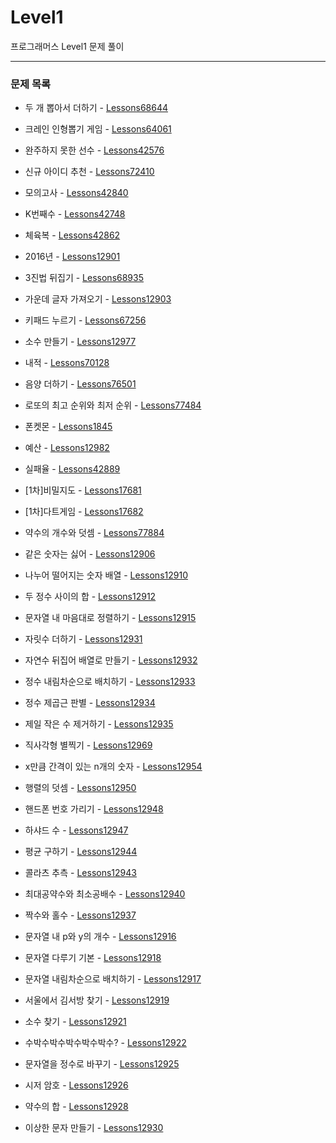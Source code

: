 # Level1
프로그래머스 Level1 문제 풀이

---

### 문제 목록

- 두 개 뽑아서 더하기 - [Lessons68644](https://github.com/StudyForCoding/ProgrammersLevel/tree/main/Level1/Lessons68644/README.md)
- 크레인 인형뽑기 게임 - [Lessons64061](https://github.com/StudyForCoding/ProgrammersLevel/tree/main/Level1/Lessons64061/README.md)
- 완주하지 못한 선수 - [Lessons42576](https://github.com/StudyForCoding/ProgrammersLevel/tree/main/Level1/Lessons42576/README.md)
- 신규 아이디 추천 - [Lessons72410](https://github.com/StudyForCoding/ProgrammersLevel/tree/main/Level1/Lessons72410/README.md)
- 모의고사 - [Lessons42840](https://github.com/StudyForCoding/ProgrammersLevel/tree/main/Level1/Lessons42840/README.md)
- K번째수 - [Lessons42748](https://github.com/StudyForCoding/ProgrammersLevel/tree/main/Level1/Lessons42748/README.md)
- 체육복 - [Lessons42862](https://github.com/StudyForCoding/ProgrammersLevel/tree/main/Level1/Lessons42862/README.md)
- 2016년 - [Lessons12901](https://github.com/StudyForCoding/ProgrammersLevel/tree/main/Level1/Lessons12901/README.md)
- 3진법 뒤집기 - [Lessons68935](https://github.com/StudyForCoding/ProgrammersLevel/tree/main/Level1/Lessons68935/README.md)
- 가운데 글자 가져오기 - [Lessons12903](https://github.com/StudyForCoding/ProgrammersLevel/tree/main/Level1/Lessons12903/README.md)
- 키패드 누르기 - [Lessons67256](https://github.com/StudyForCoding/ProgrammersLevel/tree/main/Level1/Lessons67256/README.md)
- 소수 만들기 - [Lessons12977](https://github.com/StudyForCoding/ProgrammersLevel/tree/main/Level1/Lessons12977/README.md)
- 내적 - [Lessons70128](https://github.com/StudyForCoding/ProgrammersLevel/tree/main/Level1/Lessons70128/README.md)
- 음양 더하기 - [Lessons76501](https://github.com/StudyForCoding/ProgrammersLevel/tree/main/Level1/Lessons76501/README.md)
- 로또의 최고 순위와 최저 순위 - [Lessons77484](https://github.com/StudyForCoding/ProgrammersLevel/tree/main/Level1/Lessons77484/README.md)
- 폰켓몬 - [Lessons1845](https://github.com/StudyForCoding/ProgrammersLevel/tree/main/Level1/Lessons1845/README.md)
- 예산 - [Lessons12982](https://github.com/StudyForCoding/ProgrammersLevel/tree/main/Level1/Lessons12982/README.md)
- 실패율 - [Lessons42889](https://github.com/StudyForCoding/ProgrammersLevel/tree/main/Level1/Lessons42889/README.md)
- [1차]비밀지도 - [Lessons17681](https://github.com/StudyForCoding/ProgrammersLevel/tree/main/Level1/Lessons17681/README.md)
- [1차]다트게임 - [Lessons17682](https://github.com/StudyForCoding/ProgrammersLevel/tree/main/Level1/Lessons17682/README.md)
- 약수의 개수와 덧셈 - [Lessons77884](https://github.com/StudyForCoding/ProgrammersLevel/tree/main/Level1/Lessons77884/README.md)
- 같은 숫자는 싫어 - [Lessons12906](https://github.com/StudyForCoding/ProgrammersLevel/tree/main/Level1/Lessons12906/README.md)
- 나누어 떨어지는 숫자 배열 - [Lessons12910](https://github.com/StudyForCoding/ProgrammersLevel/tree/main/Level1/Lessons12910/README.md)
- 두 정수 사이의 합 - [Lessons12912](https://github.com/StudyForCoding/ProgrammersLevel/tree/main/Level1/Lessons12912/README.md)
- 문자열 내 마음대로 정렬하기 - [Lessons12915](https://github.com/StudyForCoding/ProgrammersLevel/tree/main/Level1/Lessons12915/README.md)
- 자릿수 더하기 - [Lessons12931](https://github.com/StudyForCoding/ProgrammersLevel/tree/main/Level1/Lessons12931/README.md)
- 자연수 뒤집어 배열로 만들기 - [Lessons12932](https://github.com/StudyForCoding/ProgrammersLevel/tree/main/Level1/Lessons12932/README.md)
- 정수 내림차순으로 배치하기 - [Lessons12933](https://github.com/StudyForCoding/ProgrammersLevel/tree/main/Level1/Lessons12933/README.md)
- 정수 제곱근 판별 - [Lessons12934](https://github.com/StudyForCoding/ProgrammersLevel/tree/main/Level1/Lessons12934/README.md)
- 제일 작은 수 제거하기 - [Lessons12935](https://github.com/StudyForCoding/ProgrammersLevel/tree/main/Level1/Lessons12935/README.md)
- 직사각형 별찍기 - [Lessons12969](https://github.com/StudyForCoding/ProgrammersLevel/tree/main/Level1/Lessons12969/README.md)
- x만큼 간격이 있는 n개의 숫자 - [Lessons12954](https://github.com/StudyForCoding/ProgrammersLevel/tree/main/Level1/Lessons12954/README.md)
- 행렬의 덧셈 - [Lessons12950](https://github.com/StudyForCoding/ProgrammersLevel/tree/main/Level1/Lessons12950/README.md)
- 핸드폰 번호 가리기 - [Lessons12948](https://github.com/StudyForCoding/ProgrammersLevel/tree/main/Level1/Lessons12948/README.md)
- 하샤드 수 - [Lessons12947](https://github.com/StudyForCoding/ProgrammersLevel/tree/main/Level1/Lessons12947/README.md)
- 평균 구하기 - [Lessons12944](https://github.com/StudyForCoding/ProgrammersLevel/tree/main/Level1/Lessons12944/README.md)
- 콜라츠 추측 - [Lessons12943](https://github.com/StudyForCoding/ProgrammersLevel/tree/main/Level1/Lessons12943/README.md)
- 최대공약수와 최소공배수 - [Lessons12940](https://github.com/StudyForCoding/ProgrammersLevel/tree/main/Level1/Lessons12940/README.md)
- 짝수와 홀수 - [Lessons12937](https://github.com/StudyForCoding/ProgrammersLevel/tree/main/Level1/Lessons12937/README.md)

- 문자열 내 p와 y의 개수 - [Lessons12916](https://github.com/StudyForCoding/ProgrammersLevel/tree/main/Level1/Lessons12916/README.md)
- 문자열 다루기 기본 - [Lessons12918](https://github.com/StudyForCoding/ProgrammersLevel/tree/main/Level1/Lessons12918/README.md)
- 문자열 내림차순으로 배치하기 - [Lessons12917](https://github.com/StudyForCoding/ProgrammersLevel/tree/main/Level1/Lessons12917/README.md)
- 서울에서 김서방 찾기 - [Lessons12919](https://github.com/StudyForCoding/ProgrammersLevel/tree/main/Level1/Lessons12919/README.md)
- 소수 찾기 - [Lessons12921](https://github.com/StudyForCoding/ProgrammersLevel/tree/main/Level1/Lessons12921/README.md)
- 수박수박수박수박수박수? - [Lessons12922](https://github.com/StudyForCoding/ProgrammersLevel/tree/main/Level1/Lessons12922/README.md)
- 문자열을 정수로 바꾸기 - [Lessons12925](https://github.com/StudyForCoding/ProgrammersLevel/tree/main/Level1/Lessons12925/README.md)
- 시저 암호 - [Lessons12926](https://github.com/StudyForCoding/ProgrammersLevel/tree/main/Level1/Lessons12926/README.md)
- 약수의 합 - [Lessons12928](https://github.com/StudyForCoding/ProgrammersLevel/tree/main/Level1/Lessons12928/README.md)
- 이상한 문자 만들기 - [Lessons12930](https://github.com/StudyForCoding/ProgrammersLevel/tree/main/Level1/Lessons12930/README.md)

